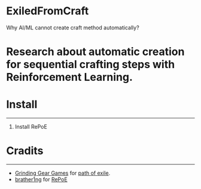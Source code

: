 # ExiledFromCraft
Why AI/ML cannot create craft method automatically?

Research about automatic creation for sequential crafting steps with Reinforcement Learning.
=====

# Install
---
1. Install RePoE


# Cradits
---
* [Grinding Gear Games](https://www.grindinggear.com/) for [path of exile](https://www.pathofexile.com/).
* [brather1ng](https://github.com/brather1ng) for [RePoE](https://github.com/brather1ng/RePoE)
